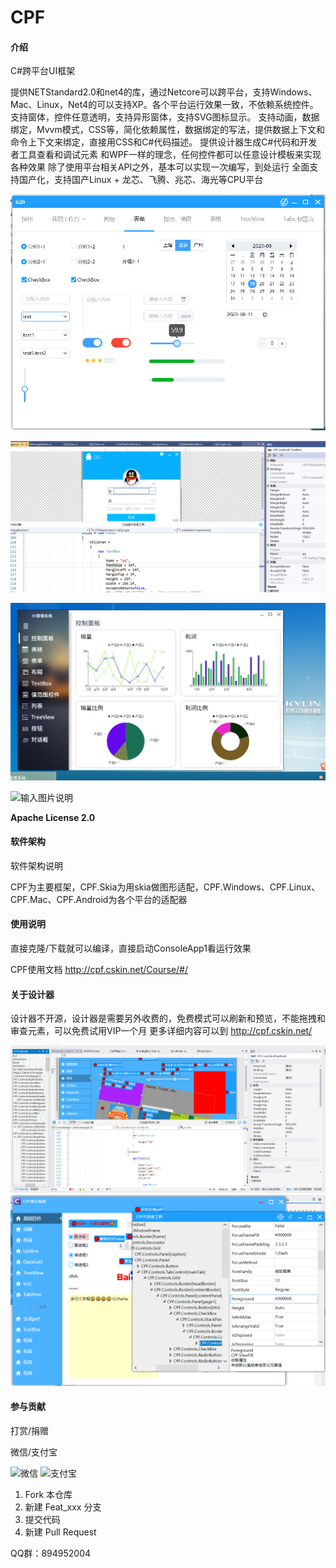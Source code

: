 # CPF

#### 介绍
C#跨平台UI框架

提供NETStandard2.0和net4的库，通过Netcore可以跨平台，支持Windows、Mac、Linux，Net4的可以支持XP。各个平台运行效果一致，不依赖系统控件。
支持窗体，控件任意透明，支持异形窗体，支持SVG图标显示。
支持动画，数据绑定，Mvvm模式，CSS等，简化依赖属性，数据绑定的写法，提供数据上下文和命令上下文来绑定，直接用CSS和C#代码描述。
提供设计器生成C#代码和开发者工具查看和调试元素
和WPF一样的理念，任何控件都可以任意设计模板来实现各种效果
除了使用平台相关API之外，基本可以实现一次编写，到处运行
全面支持国产化，支持国产Linux + 龙芯、飞腾、兆芯、海光等CPU平台

![输入图片说明](Other/2image.png)

![输入图片说明](Other/1image.png)

![输入图片说明](Other/image.png)

![输入图片说明](Other/yunchaobi.gif)

 **Apache License 2.0** 

#### 软件架构
软件架构说明

CPF为主要框架，CPF.Skia为用skia做图形适配，CPF.Windows、CPF.Linux、CPF.Mac、CPF.Android为各个平台的适配器


#### 使用说明

直接克隆/下载就可以编译，直接启动ConsoleApp1看运行效果

CPF使用文档 http://cpf.cskin.net/Course/#/

#### 关于设计器

设计器不开源，设计器是需要另外收费的，免费模式可以刷新和预览，不能拖拽和审查元素，可以免费试用VIP一个月
更多详细内容可以到 http://cpf.cskin.net/ 

![输入图片说明](Other/3image.png)
![输入图片说明](Other/4image.png)

#### 参与贡献

打赏/捐赠

微信/支付宝

<img src="https://gitee.com/csharpui/CPF/raw/master/Other/weixin.png" title="微信">
<img src="https://gitee.com/csharpui/CPF/raw/master/Other/zhifubao.png" title="支付宝">

1.  Fork 本仓库
2.  新建 Feat_xxx 分支
3.  提交代码
4.  新建 Pull Request

QQ群：894952004
